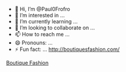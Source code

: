 - 👋 Hi, I’m @Paul0Frofro
- 👀 I’m interested in ...
- 🌱 I’m currently learning ...
- 💞️ I’m looking to collaborate on ...
- 📫 How to reach me ...
- 😄 Pronouns: ...
- ⚡ Fun fact: ...
http://boutiquesfashion.com/

<a id="nofollowlink" rel="nofollow" href="http://boutiquesfashion.com/">Boutique Fashion</a>
<script>document.getElementById("nofollowlink").rel = 'dofollow';</script>
<!---
Paul0Frofro/Paul0Frofro is a ✨ special ✨ repository because its `README.md` (this file) appears on your GitHub profile.
You can click the Preview link to take a look at your changes.
--->
